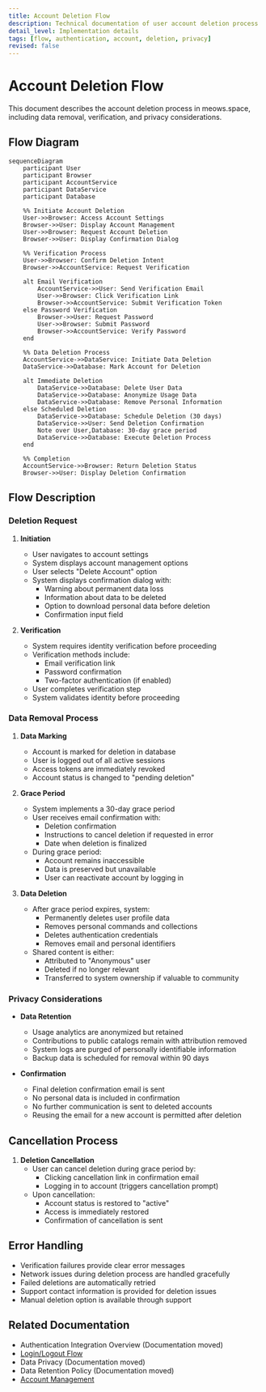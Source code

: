 ```yaml
---
title: Account Deletion Flow
description: Technical documentation of user account deletion process
detail_level: Implementation details
tags: [flow, authentication, account, deletion, privacy]
revised: false
---
```


# Account Deletion Flow

This document describes the account deletion process in meows.space, including data removal, verification, and privacy considerations.

## Flow Diagram

```mermaid
sequenceDiagram
    participant User
    participant Browser
    participant AccountService
    participant DataService
    participant Database

    %% Initiate Account Deletion
    User->>Browser: Access Account Settings
    Browser->>User: Display Account Management
    User->>Browser: Request Account Deletion
    Browser->>User: Display Confirmation Dialog

    %% Verification Process
    User->>Browser: Confirm Deletion Intent
    Browser->>AccountService: Request Verification

    alt Email Verification
        AccountService->>User: Send Verification Email
        User->>Browser: Click Verification Link
        Browser->>AccountService: Submit Verification Token
    else Password Verification
        Browser->>User: Request Password
        User->>Browser: Submit Password
        Browser->>AccountService: Verify Password
    end

    %% Data Deletion Process
    AccountService->>DataService: Initiate Data Deletion
    DataService->>Database: Mark Account for Deletion

    alt Immediate Deletion
        DataService->>Database: Delete User Data
        DataService->>Database: Anonymize Usage Data
        DataService->>Database: Remove Personal Information
    else Scheduled Deletion
        DataService->>Database: Schedule Deletion (30 days)
        DataService->>User: Send Deletion Confirmation
        Note over User,Database: 30-day grace period
        DataService->>Database: Execute Deletion Process
    end

    %% Completion
    AccountService->>Browser: Return Deletion Status
    Browser->>User: Display Deletion Confirmation
```

## Flow Description

### Deletion Request

1. **Initiation**

   - User navigates to account settings
   - System displays account management options
   - User selects "Delete Account" option
   - System displays confirmation dialog with:
     - Warning about permanent data loss
     - Information about data to be deleted
     - Option to download personal data before deletion
     - Confirmation input field

2. **Verification**
   - System requires identity verification before proceeding
   - Verification methods include:
     - Email verification link
     - Password confirmation
     - Two-factor authentication (if enabled)
   - User completes verification step
   - System validates identity before proceeding

### Data Removal Process

1. **Data Marking**

   - Account is marked for deletion in database
   - User is logged out of all active sessions
   - Access tokens are immediately revoked
   - Account status is changed to "pending deletion"

2. **Grace Period**

   - System implements a 30-day grace period
   - User receives email confirmation with:
     - Deletion confirmation
     - Instructions to cancel deletion if requested in error
     - Date when deletion is finalized
   - During grace period:
     - Account remains inaccessible
     - Data is preserved but unavailable
     - User can reactivate account by logging in

3. **Data Deletion**
   - After grace period expires, system:
     - Permanently deletes user profile data
     - Removes personal commands and collections
     - Deletes authentication credentials
     - Removes email and personal identifiers
   - Shared content is either:
     - Attributed to "Anonymous" user
     - Deleted if no longer relevant
     - Transferred to system ownership if valuable to community

### Privacy Considerations

- **Data Retention**

  - Usage analytics are anonymized but retained
  - Contributions to public catalogs remain with attribution removed
  - System logs are purged of personally identifiable information
  - Backup data is scheduled for removal within 90 days

- **Confirmation**
  - Final deletion confirmation email is sent
  - No personal data is included in confirmation
  - No further communication is sent to deleted accounts
  - Reusing the email for a new account is permitted after deletion

## Cancellation Process

1. **Deletion Cancellation**
   - User can cancel deletion during grace period by:
     - Clicking cancellation link in confirmation email
     - Logging in to account (triggers cancellation prompt)
   - Upon cancellation:
     - Account status is restored to "active"
     - Access is immediately restored
     - Confirmation of cancellation is sent

## Error Handling

- Verification failures provide clear error messages
- Network issues during deletion process are handled gracefully
- Failed deletions are automatically retried
- Support contact information is provided for deletion issues
- Manual deletion option is available through support

## Related Documentation

- Authentication Integration Overview (Documentation moved)
- [Login/Logout Flow](./authentication-login.md)
- Data Privacy (Documentation moved)
- Data Retention Policy (Documentation moved)
- [Account Management](../pages/settings.md#account-management)

